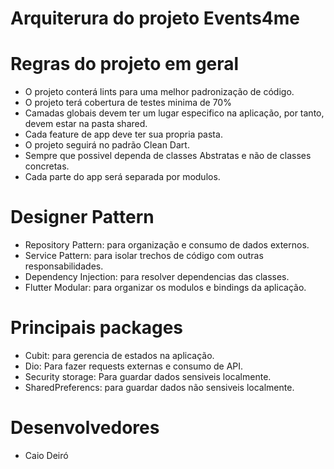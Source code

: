 # Arquiterura do projeto Events4me


# Regras do projeto em geral

- O projeto conterá lints para uma melhor padronização de código.
- O projeto terá cobertura de testes minima de 70%
- Camadas globais devem ter um lugar especifico na aplicação, por tanto, devem estar na pasta shared.
- Cada feature de app deve ter sua propria pasta.
- O projeto  seguirá no padrão Clean Dart.
- Sempre que possivel dependa de classes Abstratas e não de classes concretas.
- Cada parte do app será separada por modulos.



# Designer Pattern

- Repository Pattern: para organização e consumo de dados externos.
- Service Pattern: para isolar trechos de código com outras responsabilidades.
- Dependency Injection: para resolver dependencias das classes.
- Flutter Modular: para organizar os modulos e bindings da aplicação.



# Principais packages

- Cubit: para gerencia de estados na aplicação.
- Dio: Para fazer requests externas e consumo de API.
- Security storage: Para guardar dados sensiveis localmente. 
- SharedPreferencs: para guardar dados não sensiveis localmente.


# Desenvolvedores
- Caio Deiró